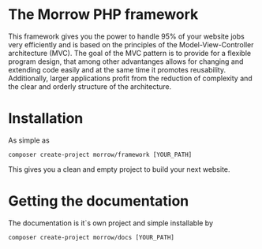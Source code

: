 The Morrow PHP framework
==========================

This framework gives you the power to handle 95% of your website jobs very efficiently and is based on the principles of the Model-View-Controller architecture (MVC). The goal of the MVC pattern is to provide for a flexible program design, that among other advantanges allows for changing and extending code easily and at the same time it promotes reusability. Additionally, larger applications profit from the reduction of complexity and the clear and orderly structure of the architecture.

Installation
============

As simple as
```
composer create-project morrow/framework [YOUR_PATH]
```
This gives you a clean and empty project to build your next website.


Getting the documentation
=========================

The documentation is it`s own project and simple installable by
```
composer create-project morrow/docs [YOUR_PATH]
```
